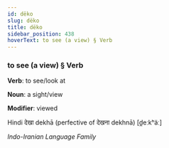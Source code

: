 ```yaml
---
id: dëko
slug: dëko
title: dëko
sidebar_position: 438
hoverText: to see (a view) § Verb
---
```


### to see (a view) § Verb

**Verb**: to see/look at

**Noun**: a sight/view

**Modifier**: viewed

Hindi देखा dekhā (perfective of देखना dekhnā) [d̪eːkʰäː]

*Indo-Iranian Language Family*